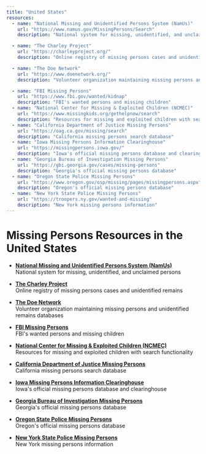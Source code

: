 ```yaml
---
title: "United States"
resources:
  - name: "National Missing and Unidentified Persons System (NamUs)"
    url: "https://www.namus.gov/MissingPersons/Search"
    description: "National system for missing, unidentified, and unclaimed persons"

  - name: "The Charley Project"
    url: "https://charleyproject.org/"
    description: "Online registry of missing persons cases and unidentified remains"

  - name: "The Doe Network"
    url: "https://www.doenetwork.org/"
    description: "Volunteer organization maintaining missing persons and unidentified remains databases"

  - name: "FBI Missing Persons"
    url: "https://www.fbi.gov/wanted/kidnap"
    description: "FBI's wanted persons and missing children"
  - name: "National Center for Missing & Exploited Children (NCMEC)"
    url: "https://www.missingkids.org/gethelpnow/search"
    description: "Resources for missing and exploited children with search functionality"
  - name: "California Department of Justice Missing Persons"
    url: "https://oag.ca.gov/missing/search"
    description: "California missing persons search database"
  - name: "Iowa Missing Persons Information Clearinghouse"
    url: "https://missingpersons.iowa.gov/"
    description: "Iowa's official missing persons database and clearinghouse"
  - name: "Georgia Bureau of Investigation Missing Persons"
    url: "https://gbi.georgia.gov/cases/missing-persons"
    description: "Georgia's official missing persons database"
  - name: "Oregon State Police Missing Persons"
    url: "https://www.oregon.gov/osp/missing/pages/missingpersons.aspx"
    description: "Oregon's official missing persons database"
  - name: "New York State Police Missing Persons"
    url: "https://troopers.ny.gov/wanted-and-missing"
    description: "New York missing persons information"
---
```


# Missing Persons Resources in the United States

- **[National Missing and Unidentified Persons System (NamUs)](https://www.namus.gov/MissingPersons/Search)**  
  National system for missing, unidentified, and unclaimed persons

- **[The Charley Project](https://charleyproject.org/)**  
  Online registry of missing persons cases and unidentified remains

- **[The Doe Network](https://www.doenetwork.org/)**  
  Volunteer organization maintaining missing persons and unidentified remains databases

- **[FBI Missing Persons](https://www.fbi.gov/wanted/kidnap)**  
  FBI's wanted persons and missing children

- **[National Center for Missing & Exploited Children (NCMEC)](https://www.missingkids.org/gethelpnow/search)**  
  Resources for missing and exploited children with search functionality

- **[California Department of Justice Missing Persons](https://oag.ca.gov/missing/search)**  
  California missing persons search database

- **[Iowa Missing Persons Information Clearinghouse](https://missingpersons.iowa.gov/)**  
  Iowa's official missing persons database and clearinghouse

- **[Georgia Bureau of Investigation Missing Persons](https://gbi.georgia.gov/cases/missing-persons)**  
  Georgia's official missing persons database

- **[Oregon State Police Missing Persons](https://www.oregon.gov/osp/missing/pages/missingpersons.aspx)**  
  Oregon's official missing persons database

- **[New York State Police Missing Persons](https://troopers.ny.gov/wanted-and-missing)**  
  New York missing persons information
